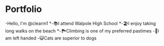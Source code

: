 # Portfolio
-Hello, I'm @clearm1
*-📚I attend Walpole High School
*-🏖️I enjoy taking long walks on the beach
*-🏞️Climbing is one of my preferred pastimes
-🙌I am left handed
-😺Cats are superior to dogs
